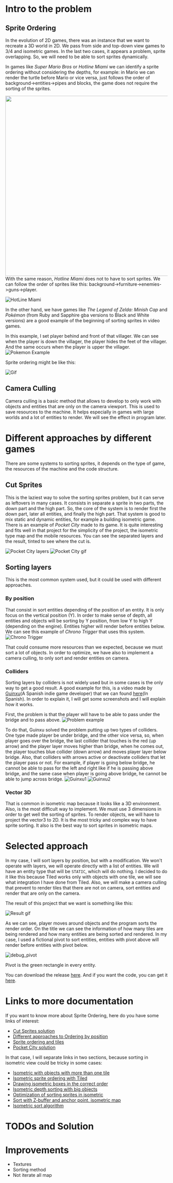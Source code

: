 # Intro to the problem

## Sprite Ordering

In the evolution of 2D games, there was an instance that we want to recreate a 3D world in 2D. We pass from side and top-down view games to 3/4 and isometric games. In the last two cases, it appears a problem, sprite overlapping. So, we will need to be able to sort sprites dynamically.

In games like _Super Mario Bros_ or _Hotline Miami_ we can identify a sprite ordering without considering the depths, for example: in Mario we can render the turtle before Mario or vice versa, just follows the order of background->entities->pipes and blocks, the game does not require the sorting of the sprites.

<img src="https://github.com/christt105/Sprite_Ordering_and_Camera_Culling_Personal_Research/blob/master/docs/web_images/super-mario-bros.gif" width="560" align="left"/>

With the same reason, _Hotline Miami_ does not to have to sort sprites. We can follow the order of sprites like this: background->furniture->enemies->guns->player.

![HotLine Miami](https://github.com/christt105/Sprite_Ordering_and_Camera_Culling_Personal_Research/blob/master/docs/web_images/hotline_miami.png)

In the other hand, we have games like _The Legend of Zelda: Minish Cap_ and _Pokémon_ (from Ruby and Sapphire gba versions to Black and White versions) are a good example of the beginning of sorting sprites in video games.

In this example, I set player behind and front of that villager. We can see when the player is down the villager, the player hides the feet of the villager. And the same occurs when the player is upper the villager.
![Pokemon Example](https://github.com/christt105/Sprite_Ordering_and_Camera_Culling_Personal_Research/blob/master/docs/web_images/Pokemon_Village_Example.png)

Sprite ordering might be like this:

![Gif](https://github.com/christt105/Sprite_Ordering_and_Camera_Culling_Personal_Research/blob/master/docs/web_images/Sprite_ordering_gif.gif)

## Camera Culling

Camera culling is a basic method that allows to develop to only work with objects and entities that are only on the camera viewport. This is used to save resources to the machine. It helps especially in games with large worlds and a lot of entities to render. We will see the effect in program later.

# Different approaches by different games

There are some systems to sorting sprites, it depends on the type of game, the resources of the machine and the code structure.

## Cut Sprites

This is the laziest way to solve the sorting sprites problem, but it can serve as leftovers in many cases. It consists in separate a sprite in two parts, the down part and the high part. So, the core of the system is to render first the down part, later all entities, and finally the high part. That system is good to mix static and dynamic entities, for example a building isometric game. There is an example of _Pocket City_ made to its game. It is quite interesting and fits well in that project for the simplicity of the project, the isometric type map and the mobile resources. You can see the separated layers and the result, tinted to see where the cut is.

![Pocket City layers](https://github.com/christt105/Sprite_Ordering_and_Camera_Culling_Personal_Research/blob/master/docs/web_images/PocketCity_layers.png)
![Pocket City gif](https://github.com/christt105/Sprite_Ordering_and_Camera_Culling_Personal_Research/blob/master/docs/web_images/PocketCity_result.gif)

## Sorting layers

This is the most common system used, but it could be used with different approaches.

### By position

That consist in sort entities depending of the position of an entity. It is only focus on the vertical position (Y). In order to make sense of depth, all entities and objects will be sorting by Y position, from low Y to high Y (depending on the engine). Entities higher will render before entities below. We can see this example of _Chrono Trigger_ that uses this system.
![Chrono Trigger](https://github.com/christt105/Sprite_Ordering_and_Camera_Culling_Personal_Research/blob/master/docs/web_images/chronoTrigger.png)

That could consume more resources than we expected, because we must sort a lot of objects. In order to optimize, we have also to implement a camera culling, to only sort and render entities on camera.

### Colliders

Sorting layers by colliders is not widely used but in some cases is the only way to get a good result. A good example for this, is a video made by [Guinxu](https://www.youtube.com/user/GuinxuVideos)(A Spanish indie game developer) that we can found [here](https://youtu.be/eMMnaUmWtnw?t=85)(In Spanish). In order to explain it, I will get some screenshots and I will explain how it works.

First, the problem is that the player will have to be able to pass under the bridge and to pass above. ![Problem example](https://github.com/christt105/Sprite_Ordering_and_Camera_Culling_Personal_Research/blob/master/docs/web_images/Bridge_Zelda_Example.png)

To do that, Guinxu solved the problem putting up two types of colliders. One type made player be under bridge, and the other vice versa, so, when player goes over the bridge, the last collider that touches is the red (up arrow) and the player layer moves higher than bridge, when he comes out, the player touches blue collider (down arrow) and moves player layer below bridge. Also, that colliders with arrows active or deactivate colliders that let the player pass or not. For example, if player is going below bridge, he cannot be able to pass for the left and right like if he is passing above bridge, and the same case when player is going above bridge, he cannot be able to jump across bridge.  ![Guinxu1](https://github.com/christt105/Sprite_Ordering_and_Camera_Culling_Personal_Research/blob/master/docs/web_images/Bridge_Zelda_Guinxu1.png) ![Guinxu2](https://github.com/christt105/Sprite_Ordering_and_Camera_Culling_Personal_Research/blob/master/docs/web_images/Bridge_Zelda_Guinxu2.png)

### Vector 3D

That is common in isometric map because it looks like a 3D environment. Also, is the most difficult way to implement. We must use 3 dimensions in order to get well the sorting of sprites. To render objects, we will have to project the vector3 to 2D. It is the most tricky and complex way to have sprite sorting. It also is the best way to sort sprites in isometric maps.

# Selected approach

In my case, I will sort layers by position, but with a modification. We won't operate with layers, we will operate directly with a list of entities. We will have an entity type that will be ```STATIC```, which will do nothing. I decided to do it like this because Tiled works only with objects with one tile, we will see what integration I have done from Tiled. Also, we will make a camera culling that prevent to render tiles that there are not on camera, sort entities and render that are only on the camera.

The result of this project that we want is something like this:

![Result gif](https://github.com/christt105/Sprite_Ordering_and_Camera_Culling_Personal_Research/blob/master/docs/web_images/Result_Gif.gif)

As we can see, player moves around objects and the program sorts the render order. On the title we can see the information of how many tiles are being rendered and how many entities are being sorted and rendered. In my case, I used a fictional pivot to sort entities, entities with pivot above will render before entities with pivot below.

![debug_pivot](https://github.com/christt105/Sprite_Ordering_and_Camera_Culling_Personal_Research/blob/master/docs/web_images/debug_result.png)

Pivot is the green rectangle in every entity.

You can download the release [here](https://github.com/christt105/Sprite_Ordering_and_Camera_Culling_Personal_Research/releases/tag/1.5).
And if you want the code, you can get it [here](https://github.com/christt105/Sprite_Ordering_and_Camera_Culling_Personal_Research).

# Links to more documentation

If you want to know more about Sprite Ordering, here do you have some links of interest:

* [Cut Sprites solution](https://trederia.blogspot.com/2014/08/z-ordering-of-sprites-in-tiled-maps.html)
* [Different approaches to Ordering by position](https://eliasdaler.wordpress.com/2013/11/20/z-order-in-top-down-2d-games/)
* [Sprite ordering and tiles](https://love2d.org/forums/viewtopic.php?t=77149)
* [Pocket City solution](https://blog.pocketcitygame.com/cheating-at-z-depth-sprite-sorting-in-an-isometric-game/amp/)

In that case, I will separate links in two sections, because sorting in isometric view could be tricky in some cases:

* [Isometric with objects with more than one tile](https://gamedev.stackexchange.com/questions/103442/how-do-i-determine-the-draw-order-of-isometric-2d-objects-occupying-multiple-til)
* [Isometric sprite ordering with Tiled](https://discourse.mapeditor.org/t/isometric-depth-sorting/736)
* [Drawing isometric boxes in the correct order](https://shaunlebron.github.io/IsometricBlocks/)
* [Isometric depth sorting with big objects](https://stackoverflow.com/questions/11166667/isometric-depth-sorting-issue-with-big-objects)
* [Optimization of sorting sprites in isometric](https://gamedev.stackexchange.com/questions/97442/sorting-sprites-layers-in-isometric-view)
* [Sort with Z-buffer and anchor point, isometric map](https://gamedev.stackexchange.com/questions/69851/isometric-map-draw-sort-with-z-buffer-and-anchor-point)
* [Isometric sort algorithm](https://gamedev.stackexchange.com/questions/8151/how-do-i-sort-isometric-sprites-into-the-correct-order)

# TODOs and Solution



# Improvements

* Textures
* Sorting method
* Not iterate all map

